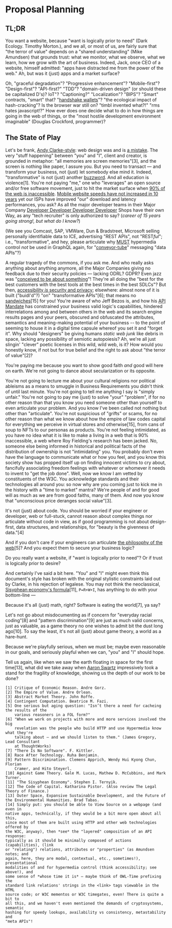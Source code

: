# Proposal Planning

## TL;DR

You want a website, because "want is logically prior to need" (Dark Ecology. 
Timothy Morton.), and we all, or most of us, are fairly sure that "the terror 
of value" depends on a "shared understanding" (Mike Amundsen) that grounds 
trust: what we monitor, what we observe, what we learn, how we grow with the 
art of business. Indeed, Jack, once CEO of a website, himself admitted: "apps 
have distracted me from the power of the web." Ah, but was it (just) apps and 
a market surface?

Oh, "graceful degradation"? "Progressive enhancement"? "Mobile-first"? 
"Design-first"? "API-first?" "TDD"? "domain-driven design" (or should these be 
capitalized D's)? IoT"? "Captioning?" "Localization"? "BIPS"? 
"Smart" contracts, "smart" that? "[handshake wallets][handshake]"? "the 
ecological impact of hash-cracking"? Is the browser war still on? "timbl 
invented what?!" "rms hates javascript!?" How ever does one decide what to do 
in how things are going in the web of things, or the "most hostile development 
environment imaginable" (Douglas Crockford, programmer)?

## The State of Play

Let's be frank, [Andy Clarke-style][clarke]: web design was and is [a mistake][mistake]. 
The very "stuff happening" between "you" and "I", client and creator, is 
grounded in metaphor: "all memories are screen memories"[3], and the screen is nothing like paper, I assure you.
But you need to transact — and transform your business, not (just) let somebody 
else mind it. Indeed, "transformative" is not (just) another [buzzword][buzz]. And all 
education is violence[1]. You're not paying "me," one who "leverages" an open source and/or free software movement, just to hit the 
market surface when [90% of the web is inaccessible][inaccessible]. [Mobile website 
speeds have not increased in 10 years][needforspeed] yet our ISPs have improved "our" download 
and latency performances, you ask? As all the major developer teams in their Major Company [Developer Developer Developer Developer][dev4]
Shops have their own Way, as any "tech recruiter" is only authorized to say? (*career of 15 years going strong!, but what do I know?*)

(We see you Comcast, SAP, VMWare, Dun & Bradstreet, Microsoft selling personally identifiable data to ICE, advertising "REST APIs", not "REST*ful*"; i.e., "transformative", and hey, please articulate why [MUST][rfc2119] hypermedia control *not* be used in GraphQL again, for "[conveyor-tube][tube]" messaging "data APIs"?) 

A regular tragedy of the commons, if you ask me. And who really asks anything 
about anything anymore, all the Major Companies giving no feedback due to 
their security policies — lacking ODRL? GDPR? Even jazz was "[conceived to be 
about something][jazz]"! They're all doing the "best for the best customers with the best tools at the best times in the best SDLCs"? 
But then, [accessibility *is* security and privacy][privacy]; elsewhere: 
almost none of it is built ("buidl'd"?) "on" "transformative APIs"[6]; that means no 
[sandwiches][swiber][15] for you! You're aware of who Jeff Bezos is, and how his 
[API Mandate][apimandate] has constrained your business valid logic's capabilities, hindered 
interrelations among and between others in the web and its search engine 
results pages and your peers, obscured and obfuscated the attributes, 
semantics and meaning-making potential of your business -- to the point of 
seeming to house it in a digital time capsule whereof you set it and "forget 
it". Why should "designers" be giving humans *static web junk* like debris in 
space, lacking any possibility of semiotic autopoiesis? Ah, we're all just 
slingin' "clever" poetic licenses in this wild, wild web, is it? How would you 
honestly know, if not but for true belief and the right to ask about "the 
terror of value"[2]?

You're paying me because you want to show good faith *and* good will here on 
earth. We're not going to dance about secularization or its opposite. 

You're not going to lecture me about your cultural religions nor political ableisms as a means to smuggle in 
Business Requirements you didn't think of until last minute. You're not going 
to tell me anything I say is "simply unfair." You're not going to pay me (just) to solve "your" "problem", 
if for no other reason than that you know you need someone other than 
yourself to even articulate your problem. And you know I've been called 
not nothing but other than "articulate". You're not suspicious of "grifts" 
or scams, for no other reason than what we know about how the empire of law codes 
capital for everything we perceive in virtual stores and otherwise[15], from 
cans of soup to NFTs to our personas as products. You're not feeling 
intimidated, as you have no idea what it is like to make a living in 
a web that is 90% inaccessible, a web where Roy Fielding's research 
has been jacked. No, someone else being informed in historical and 
political facts of the distribution of ownership is not "intimidating" 
you. You probably don't even have the language to communicate what 
or how you feel, and you know this society show has propped itself 
up on finding innocent victims to cry about, fancifully associating 
freedom feelings with whatever or whomever it needs to invent to 
"get the job done". Well, now we know I am vetted by constituents 
of the W3C. You acknowledge standards and their technologies all 
around you: so now why are you coming just to kick me in the history 
with a "time to market" mantra? We're people of and for good will 
as much as we are from good faiths, many of them. And now you know 
that "unconscious price deranges social value"[3].

It's not (just) about code. You should be worried if your engineer 
or developer, web or full-stuck, cannot reason about complex things 
nor articulate without code in view, as if good programming is not 
about design-first, data structures, and relationships, for "beauty 
is the givenness of data."[4]

And if you don't care if your engineers can articulate [the philosophy 
of the web][phil][5]? And you expect them to secure your business logic? 

Do you really want a website, if "want is logically prior to need"? 
Or if trust is logically prior to desire?

And certainly I've said a bit here. "You" and "I" might even think 
this document's style has broken with the original stylistic constraints 
laid out by Clarke, in his rejection of legalese. You may not think 
the neoclassical, [Sisyphean economy's formula][sisyphean][11], `P=R+W+I`, has anything 
to do with your bottom-line — 

Because it's all (just) math, right? Software is eating the world[7], ya say?

Let's not go about misdocumenting as if concern for "everyday racial coding"[8] 
and "pattern discrimination"[9] are just as much valid concerns, just as 
valuable, as a game theory no one wishes to admit bit the dust long ago[10]. To say 
the least, it's not all (just) about game theory, a world as a hare-hunt.

Because we're playfully serious, when we must be; maybe even reasonable in our 
goals, and seriously playful when we can, "you" and "I" should hope.

Tell us again, like when we saw the earth floating in space for the first time[13], 
what did we take away when [Aaron Swartz][swartz] impressively took a stand for the 
fragility of knowledge, showing us the depth of our work to be done?

```
[1] Critique of Economic Reason. Andre Gorz.
[2] The Empire of Value. Andre Orlean.
[3] Abstract Market Theory. John Roffe.
[4] Contingent Computation. Beatrice M. Fazi.
[5] One serious but aging question: "Isn’t there a need for cacheing the results of the  
    various reasoners in a FOL form?" 
[6] "When we work on projects with more and more services involved the big  
    revelation was the people who build HTTP and use Hypermedia know what they're  
    talking about — and we should listen to them." (James Gregory, Lead Consultant  
    at ThoughtWorks)
[7] "There Is No Software". F. Kittler.
[8] Race After Technology. Ruha Benjamin.
[9] Pattern Discrimination. Clemens Apprich, Wendy Hui Kyong Chun, Florian 
    Cramer, and Hito Steyerl.
[10] Against Game Theory. Gale M. Lucas, Mathew D. McCubbins, and Mark Turner.
[11] "The Sisyphean Economy". Stephen I. Ternyik.
[12] The Code of Capital. Katharina Pistor. (Also review The Legal Theory of Finance.)
[13] Outer Space, Expansive Sustainable Development, and the Future of the Environmental Humanities. Brad Tabas.
[14] Simply put: you should be able to View Source on a webpage (and even in 
native apps, technically, if they would be a bit more open about all this, 
since most of them are built using HTTP and other web technologies offered by 
the W3C, anyway), then *see* the "layered" composition of an API response: 
typically as it should be minimally composed of actions (capabilities), (link 
or "relating") relations, attributes or "properties" (as Amundsen notes; and 
again, here, they are modal, contextual, etc., sometimes!), presentational 
modalities of and for hypermedia control (think accessibility; see above!), and 
some sense of *whose time it is* — maybe think of OWL-Time prefixing the 
standard link relations' strings in the <link> tags viewable in the HTML 
source code; or W3C mementos or W3C timegates, even! There is quite a bit to 
all this, and we haven't even mentioned the demands of cryptosystems, semantic 
hashing for speedy lookups, availability vs consistency, metastability and 
"meta APIs"!
```

[clarke]: https://stuffandnonsense.co.uk/projects/contract-killer/#contract
[inaccessible]: https://abilitynet.org.uk/news-blogs/inaccessible-websites-keep-disabled-people-out-work-abilitynet-tells-government-taskforce
[mistake]: http://motherfuckingwebsite.com/
[buzz]: https://roy.gbiv.com/untangled/2008/rest-apis-must-be-hypertext-driven
[apimandate]: https://nordicapis.com/the-bezos-api-mandate-amazons-manifesto-for-externalization/
[phil]: https://www.w3.org/community/philoweb/2014/01/15/syllogism/ 
[handshake]: https://github.com/kyokan/bob-wallet
[needforspeed]: https://www.nngroup.com/articles/the-need-for-speed/
[sisyphean]: https://www.researchgate.net/publication/314687329_The_Sisyphean_Economy
[dev4]: https://www.youtube.com/watch?v=Vhh_GeBPOhs
[privacy]: https://www.boia.org/blog/accessibility-is-privacy-and-security
[swartz]: https://en.wikipedia.org/wiki/United_States_v._Swartz
[rfc2119]: https://tools.ietf.org/html/rfc2119
[tube]: https://www.sciencedirect.com/science/article/abs/pii/S0020025504002385
[jazz]: http://www.organissimo.org/forum/index.php?/topic/32325-tri-axium-writings-excerpt-vol-1-world-music/
[swiber]: https://github.com/kevinswiber/siren
